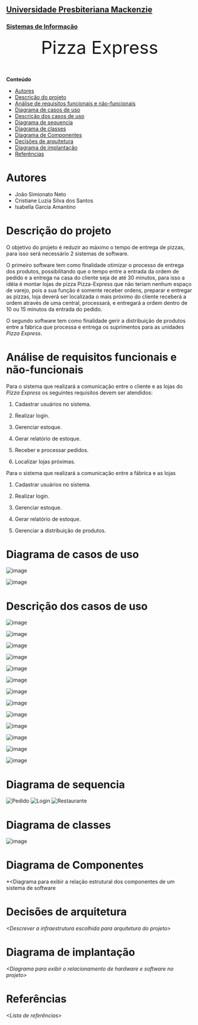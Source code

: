 <h2><a href= "https://www.mackenzie.br">Universidade Presbiteriana Mackenzie</a></h2>
<h3><a href= "https://www.mackenzie.br/graduacao/sao-paulo-higienopolis/sistemas-de-informacao">Sistemas de Informação</a></h3>


<font size="+12"><center>
Pizza Express
</center></font>

**Conteúdo**

- [Autores](#autores)
- [Descrição do projeto](#descrição-do-projeto)
- [Análise de requisitos funcionais e não-funcionais](#análise-de-requisitos-funcionais-e-não-funcionais)
- [Diagrama de casos de uso](#diagrama-de-casos-de-uso)
- [Descrição dos casos de uso](#descrição-dos-casos-de-uso)
- [Diagrama de sequencia](#diagrama-de-sequencia)
- [Diagrama de classes](#diagrama-de-classes)
- [Diagrama de Componentes](#diagrama-de-componentes)
- [Decisões de arquitetura](#decisões-de-arquitetura)
- [Diagrama de implantação](#diagrama-de-implantação)
- [Referências](#referências)


# Autores

* João Simionato Neto
* Cristiane Luzia Silva dos Santos
* Isabella Garcia Amantino


# Descrição do projeto

O objetivo do projeto é reduzir ao máximo o tempo de entrega de pizzas, para isso será necessário 2 sistemas de software.

O primeiro software tem como finalidade otimizar o processo de entrega dos produtos, possibilitando que o tempo entre a entrada da ordem de pedido e a entrega na casa do cliente seja de até 30 minutos, para isso a idéia é montar lojas de pizza Pizza-Express que não teriam nenhum espaço de varejo, pois a sua função é somente receber ordens, preparar e entregar as pizzas, loja deverá ser localizada o mais próximo do cliente receberá a ordem através de uma central, processará, e entregará a ordem dentro de 10 ou 15 minutos da entrada do pedido.

O segundo software tem como finalidade gerir a distribuição de produtos entre a fábrica que processa e entrega os suprimentos para as unidades _Pizza Express_.
# Análise de requisitos funcionais e não-funcionais

Para o sistema que realizará a comunicação entre o cliente e as lojas do _Pizza Express_ os seguintes requisitos devem ser atendidos: 


1. Cadastrar usuários no sistema.


2. Realizar login.


3. Gerenciar estoque.


4. Gerar relatório de estoque.


5. Receber e processar pedidos.


6. Localizar lojas próximas.



Para o sistema que realizará a comunicação entre a fábrica e as lojas

1. Cadastrar usuários no sistema.


2. Realizar login.


3. Gerenciar estoque.


4. Gerar relatório de estoque.


5. Gerenciar a distribuição de produtos.


# Diagrama de casos de uso

![image](https://github.com/Hello-Kitty-Mack/Pizza-Express/assets/85938643/b3c22f30-8264-4bf7-a4c3-1055d86ace88)

![image](https://github.com/Hello-Kitty-Mack/Pizza-Express/assets/85938643/f17b3a3d-88dd-4742-b655-e0c117b68fc3)


# Descrição dos casos de uso

![image](https://github.com/Hello-Kitty-Mack/Pizza-Express/assets/85938643/7f2699ca-72fc-4fa2-b32e-f76f0a6182cd)

![image](https://github.com/Hello-Kitty-Mack/Pizza-Express/assets/85938643/c12f37a9-0aee-453c-b10e-3bcec1338922)

![image](https://github.com/Hello-Kitty-Mack/Pizza-Express/assets/85938643/a66504bc-9c9a-4495-9277-ba558e50a4c7)

![image](https://github.com/Hello-Kitty-Mack/Pizza-Express/assets/85938643/bbe9bdea-c7fb-4895-b61f-ccab1fcda5a5)

![image](https://github.com/Hello-Kitty-Mack/Pizza-Express/assets/85938643/e2f7633f-b501-410f-a42d-ea8b15d1d4a1)

![image](https://github.com/Hello-Kitty-Mack/Pizza-Express/assets/85938643/76c7bf8a-fb86-4f3d-8d99-a1a1cb30a04a)

![image](https://github.com/Hello-Kitty-Mack/Pizza-Express/assets/85938643/3a20c102-2fa5-4609-8466-22cff024fd5a)

![image](https://github.com/Hello-Kitty-Mack/Pizza-Express/assets/85938643/8d81b4fb-4520-4673-bf33-ca0239a36f72)

![image](https://github.com/Hello-Kitty-Mack/Pizza-Express/assets/85938643/668e8a5d-10f5-47b5-82c8-6d312064773d)

![image](https://github.com/Hello-Kitty-Mack/Pizza-Express/assets/85938643/a66e27e5-a94b-4d3c-8c82-a1302a6c1d66)

![image](https://github.com/Hello-Kitty-Mack/Pizza-Express/assets/85938643/7b74dbfc-d4de-4c3f-97b5-312a05a0524c)

![image](https://github.com/Hello-Kitty-Mack/Pizza-Express/assets/85938643/ce3776a5-4eab-47bd-bd48-572ffe328c29)

![image](https://github.com/Hello-Kitty-Mack/Pizza-Express/assets/85938643/8214a396-31f6-43e4-81ef-d735058214b5)

# Diagrama de sequencia

![Pedido](https://github.com/Hello-Kitty-Mack/Pizza-Express/assets/132100510/2b116cf7-89e9-4cdc-b364-c6916a9c63fe)
![Login](https://github.com/Hello-Kitty-Mack/Pizza-Express/assets/132100510/48fa47f1-61c2-4d81-ae2c-e8ded67ef3e5)
![Restaurante](https://github.com/Hello-Kitty-Mack/Pizza-Express/assets/132100510/2a059bf9-1669-455e-924f-fbc3001965a5)

# Diagrama de classes

![image](https://github.com/Hello-Kitty-Mack/Pizza-Express/assets/111824125/317f72e1-73ee-4d1d-9ff1-9f50abc9cd34)

# Diagrama de Componentes

*&lt;Diagrama para exibir a relação estrutural dos componentes de um sistema de software

# Decisões de arquitetura

*&lt;Descrever a infraestrutura escolhida para arquitetura do projeto&gt;*

# Diagrama de implantação

*&lt;Diagrama para exibir o relacionamento de hardware e software no projeto&gt;*

# Referências

*&lt;Lista de referências&gt;*
